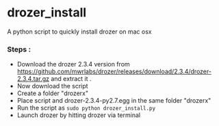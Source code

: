 # drozer_install
A python script to quickly install drozer on mac osx

### Steps :
* Download the drozer 2.3.4 version from https://github.com/mwrlabs/drozer/releases/download/2.3.4/drozer-2.3.4.tar.gz and extract it .
* Now download the script
* Create a folder "drozerx" 
* Place script and drozer-2.3.4-py2.7.egg in the same folder "drozerx"
* Run the script as ```sudo python drozer_install.py```
* Launch drozer by hitting drozer via terminal 
